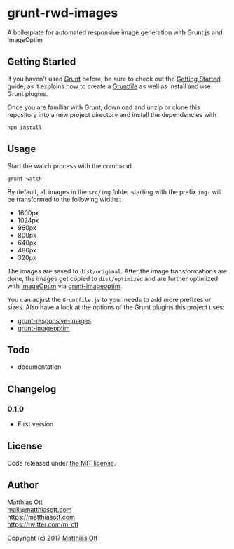 # grunt-rwd-images

A boilerplate for automated responsive image generation with Grunt.js and ImageOptim

## Getting Started

If you haven't used [Grunt](http://gruntjs.com/) before, be sure to check out the [Getting Started](http://gruntjs.com/getting-started) guide, as it explains how to create a [Gruntfile](http://gruntjs.com/sample-gruntfile) as well as install and use Grunt plugins.

Once you are familiar with Grunt, download and unzip or clone this repository into a new project directory and install the dependencies with

```shell
npm install
```

## Usage

Start the watch process with the command

```shell
grunt watch
```

By default, all images in the `src/img` folder starting with the prefix `img-` will be transformed to the following widths:

- 1600px
- 1024px
- 960px
- 800px
- 640px
- 480px
- 320px

The images are saved to `dist/original`. After the image transformations are done, the images get copied to `dist/optimized` and are further optimized with [ImageOptim](https://imageoptim.com/command-line.html) via [grunt-imageoptim](https://github.com/JamieMason/grunt-imageoptim).

You can adjust the `Gruntfile.js` to your needs to add more prefixes or sizes.
Also have a look at the options of the Grunt plugins this project uses:

- [grunt-responsive-images](https://github.com/andismith/grunt-responsive-images)
- [grunt-imageoptim](https://github.com/JamieMason/grunt-imageoptim)

## Todo
- documentation


## Changelog

### 0.1.0
- First version

## License 

Code released under [the MIT license](https://github.com/matthiasott/grunt-rwd-images/blob/master/LICENSE).

## Author

Matthias Ott   
<mail@matthiasott.com>  
<https://matthiasott.com>  
<https://twitter.com/m_ott>

Copyright (c) 2017 [Matthias Ott](https://matthiasott.com)